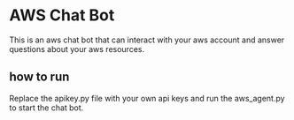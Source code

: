 # AWS Chat Bot

This is an aws chat bot that can interact with your aws account and answer questions about your aws resources.

## how to run
Replace the apikey.py file with your own api keys and run the aws_agent.py to start the chat bot.